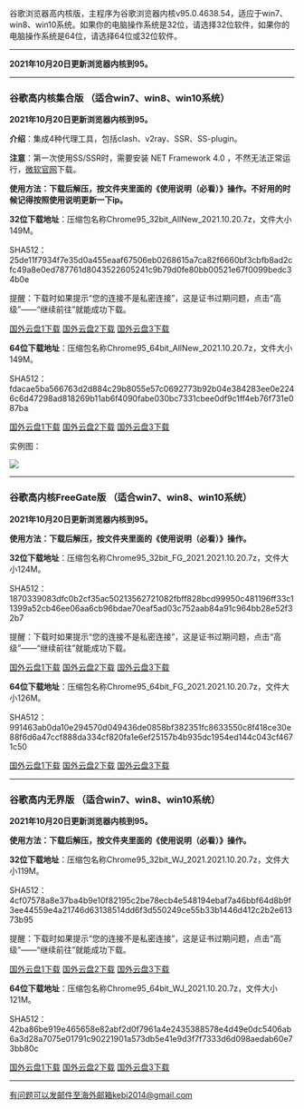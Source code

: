 谷歌浏览器高内核版，主程序为谷歌浏览器内核v95.0.4638.54，适应于win7、win8、win10系统。如果你的电脑操作系统是32位，请选择32位软件，如果你的电脑操作系统是64位，请选择64位或32位软件。

***

**2021年10月20日更新浏览器内核到95。**

***

### 谷歌高内核集合版  （适合win7、win8、win10系统）

**2021年10月20日更新浏览器内核到95。**

**介绍**：集成4种代理工具，包括clash、v2ray、SSR、SS-plugin。

**注意**：第一次使用SS/SSR时，需要安装 NET Framework 4.0 ，不然无法正常运行，[微软官网](https://www.microsoft.com/zh-cn/download/details.aspx?id=17718)下载。

**使用方法：下载后解压，按文件夹里面的《使用说明（必看）》操作。不好用的时候记得按照使用说明更新一下ip。**

**32位下载地址**：压缩包名称Chrome95_32bit_AllNew_2021.10.20.7z，文件大小149M。

SHA512：25de11f7934f7e35d0a455eaaf67506eb0268615a7ca82f6660bf3cbfb8ad2cfc49a8e0ed787761d8043522605241c9b79d0fe80bb00521e67f0099bedc34b0e

提醒：下载时如果提示“您的连接不是私密连接”，这是证书过期问题，点击“高级”——“继续前往”就能成功下载。

[国外云盘1下载](https://tr101.free4444.xyz/Chrome95_32bit_AllNew_2021.10.20.7z) 
[国外云盘2下载](https://tr61.free4444.xyz/Chrome95_32bit_AllNew_2021.10.20.7z) 
[国外云盘3下载](https://tr71.free4444.xyz/Chrome95_32bit_AllNew_2021.10.20.7z) 

**64位下载地址**：压缩包名称Chrome95_64bit_AllNew_2021.10.20.7z，文件大小149M。

SHA512：fdacae5ba566763d2d884c29b8055e57c0692773b92b04e384283ee0e2246c6d47298ad818269b11ab6f4090fabe030bc7331cbee0df9c1ff4eb76f731e087ba

[国外云盘1下载](https://tr101.free4444.xyz/Chrome95_64bit_AllNew_2021.10.20) 
[国外云盘2下载](https://tr61.free4444.xyz/Chrome95_64bit_AllNew_2021.10.20) 
[国外云盘3下载](https://tr71.free4444.xyz/Chrome95_64bit_AllNew_2021.10.20) 

实例图：

![](https://cdn.jsdelivr.net/gh/Alvin9999/pac2/softimag/chrome90-2.PNG)

***

### 谷歌高内核FreeGate版  （适合win7、win8、win10系统）

**2021年10月20日更新浏览器内核到95。**

**使用方法：下载后解压，按文件夹里面的《使用说明（必看）》操作。**

**32位下载地址**：压缩包名称Chrome95_32bit_FG_2021.2021.10.20.7z，文件大小124M。

SHA512：1870339083dfc0b2cf35ac50213562721082fbff828bcd99950c481196ff33c11399a52cb46ee06aa6cb96bdae70eaf5ad03c752aab84a91c964bb28e52f32b7

提醒：下载时如果提示“您的连接不是私密连接”，这是证书过期问题，点击“高级”——“继续前往”就能成功下载。

[国外云盘1下载](https://tr101.free4444.xyz/Chrome95_32bit_FG_2021.10.20.7z) 
[国外云盘2下载](https://tr71.free4444.xyz/Chrome95_32bit_FG_2021.10.20.7z) 
[国外云盘3下载](https://tr61.free4444.xyz/Chrome95_32bit_FG_2021.10.20.7z) 

**64位下载地址**：压缩包名称Chrome95_64bit_FG_2021.2021.10.20.7z，文件大小126M。

SHA512：991463ab0da10e294570d049436de0858bf382351fc8633550c8f418ce30e88f6d6a47ccf888da334cf820fa1e6ef25157b4b935dc1954ed144c043cf4671c50

[国外云盘1下载](https://tr101.free4444.xyz/Chrome95_64bit_FG_2021.2021.10.20.7z) 
[国外云盘2下载](https://tr71.free4444.xyz/Chrome95_64bit_FG_2021.2021.10.20.7z) 
[国外云盘3下载](https://tr61.free4444.xyz/Chrome95_64bit_FG_2021.2021.10.20.7z) 

***

### 谷歌高内无界版  （适合win7、win8、win10系统）

**2021年10月20日更新浏览器内核到95。**

**使用方法：下载后解压，按文件夹里面的《使用说明（必看）》操作。**

**32位下载地址**：压缩包名称Chrome95_32bit_WJ_2021.2021.10.20.7z，文件大小119M。

SHA512：4cf07578a8e37ba4b9e10f82195c2be78ecb4e548194ebaf7a46bbf64d8b9f3ee44559e4a21746d63138514dd6f3d550249ce55b33b1446d412c2b2e61373b95

提醒：下载时如果提示“您的连接不是私密连接”，这是证书过期问题，点击“高级”——“继续前往”就能成功下载。

[国外云盘1下载](https://tr101.free4444.xyz/Chrome95_32bit_WJ_2021.10.20.7z) 
[国外云盘2下载](https://tr71.free4444.xyz/Chrome95_32bit_WJ_2021.10.20.7z) 
[国外云盘3下载](https://tr61.free4444.xyz/Chrome95_32bit_WJ_2021.10.20.7z) 

**64位下载地址**：压缩包名称Chrome95_64bit_WJ_2021.10.20.7z，文件大小121M。

SHA512：42ba86be919e465658e82abf2d0f7961a4e2435388578e4d49e0dc5406ab6a3d28a7075e01791c90221901a573db5e41e9d3f7f7333d6d098aedab60e73bb80c

[国外云盘1下载](https://tr101.free4444.xyz/Chrome95_64bit_WJ_2021.10.20.7z) 
[国外云盘2下载](https://tr71.free4444.xyz/Chrome95_64bit_WJ_2021.10.20.7z) 
[国外云盘3下载](https://tr61.free4444.xyz/Chrome95_64bit_WJ_2021.10.20.7z) 

***

有问题可以发邮件至海外邮箱kebi2014@gmail.com